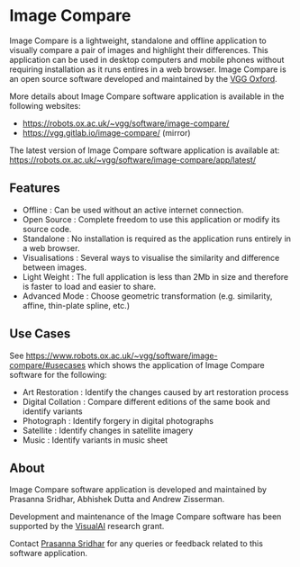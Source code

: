 # Image Compare
Image Compare is a lightweight, standalone and offline application to visually compare a pair of images and highlight their differences. This application can be used in desktop computers and mobile phones without requiring installation as it runs entires in a web browser. Image Compare is an open source software developed and maintained by the [VGG Oxford](https://www.robots.ox.ac.uk/~vgg/). 

More details about Image Compare software application is available in the following websites:
 - https://robots.ox.ac.uk/~vgg/software/image-compare/
 - https://vgg.gitlab.io/image-compare/ (mirror)

The latest version of Image Compare software application is available at: https://robots.ox.ac.uk/~vgg/software/image-compare/app/latest/

## Features
 - Offline : Can be used without an active internet connection.
 - Open Source : Complete freedom to use this application or modify its source code.
 - Standalone : No installation is required as the application runs entirely in a web browser.
 - Visualisations : Several ways to visualise the similarity and difference between images.
 - Light Weight : The full application is less than 2Mb in size and therefore is faster to load and easier to share.
 - Advanced Mode : Choose geometric transformation (e.g. similarity, affine, thin-plate spline, etc.)

## Use Cases
See https://www.robots.ox.ac.uk/~vgg/software/image-compare/#usecases which shows the application of Image Compare software for the following:
 - Art Restoration : Identify the changes caused by art restoration process
 - Digital Collation : Compare different editions of the same book and identify variants
 - Photograph : Identify forgery in digital photographs
 - Satellite : Identify changes in satellite imagery
 - Music : Identify variants in music sheet

## About
Image Compare software application is developed and maintained by Prasanna Sridhar, Abhishek Dutta and Andrew Zisserman.

Development and maintenance of the Image Compare software has been supported by the [VisualAI](https://gtr.ukri.org/projects?ref=EP%2FT028572%2F1) research grant.

Contact [Prasanna Sridhar](removeme-prasanna@robots.ox.ac.uk) for any queries or feedback related to this software application.
